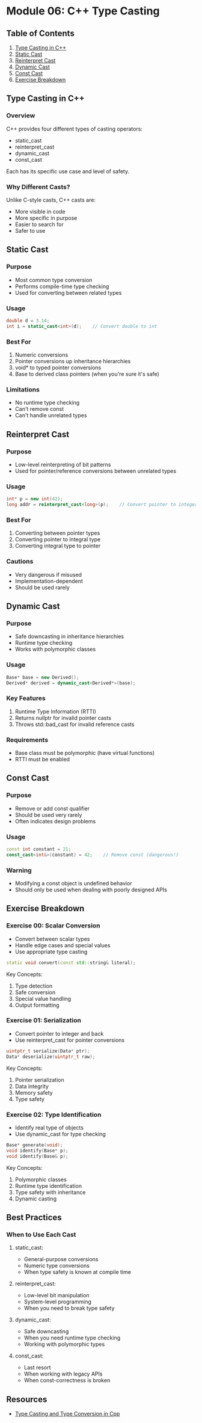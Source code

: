 # Module 06: C++ Type Casting

## Table of Contents
1. [Type Casting in C++](#type-casting-in-cpp)
2. [Static Cast](#static-cast)
3. [Reinterpret Cast](#reinterpret-cast)
4. [Dynamic Cast](#dynamic-cast)
5. [Const Cast](#const-cast)
6. [Exercise Breakdown](#exercise-breakdown)

## Type Casting in C++

### Overview
C++ provides four different types of casting operators:
- static_cast
- reinterpret_cast
- dynamic_cast
- const_cast

Each has its specific use case and level of safety.

### Why Different Casts?
Unlike C-style casts, C++ casts are:
- More visible in code
- More specific in purpose
- Easier to search for
- Safer to use

## Static Cast

### Purpose
- Most common type conversion
- Performs compile-time type checking
- Used for converting between related types

### Usage
```cpp
double d = 3.14;
int i = static_cast<int>(d);    // Convert double to int
```

### Best For
1. Numeric conversions
2. Pointer conversions up inheritance hierarchies
3. void* to typed pointer conversions
4. Base to derived class pointers (when you're sure it's safe)

### Limitations
- No runtime type checking
- Can't remove const
- Can't handle unrelated types

## Reinterpret Cast

### Purpose
- Low-level reinterpreting of bit patterns
- Used for pointer/reference conversions between unrelated types

### Usage
```cpp
int* p = new int(42);
long addr = reinterpret_cast<long>(p);    // Convert pointer to integer
```

### Best For
1. Converting between pointer types
2. Converting pointer to integral type
3. Converting integral type to pointer

### Cautions
- Very dangerous if misused
- Implementation-dependent
- Should be used rarely

## Dynamic Cast

### Purpose
- Safe downcasting in inheritance hierarchies
- Runtime type checking
- Works with polymorphic classes

### Usage
```cpp
Base* base = new Derived();
Derived* derived = dynamic_cast<Derived*>(base);
```

### Key Features
1. Runtime Type Information (RTTI)
2. Returns nullptr for invalid pointer casts
3. Throws std::bad_cast for invalid reference casts

### Requirements
- Base class must be polymorphic (have virtual functions)
- RTTI must be enabled

## Const Cast

### Purpose
- Remove or add const qualifier
- Should be used very rarely
- Often indicates design problems

### Usage
```cpp
const int constant = 21;
const_cast<int&>(constant) = 42;    // Remove const (dangerous!)
```

### Warning
- Modifying a const object is undefined behavior
- Should only be used when dealing with poorly designed APIs

## Exercise Breakdown

### Exercise 00: Scalar Conversion
- Convert between scalar types
- Handle edge cases and special values
- Use appropriate type casting
```cpp
static void convert(const std::string& literal);
```

Key Concepts:
1. Type detection
2. Safe conversion
3. Special value handling
4. Output formatting

### Exercise 01: Serialization
- Convert pointer to integer and back
- Use reinterpret_cast for pointer conversions
```cpp
uintptr_t serialize(Data* ptr);
Data* deserialize(uintptr_t raw);
```

Key Concepts:
1. Pointer serialization
2. Data integrity
3. Memory safety
4. Type safety

### Exercise 02: Type Identification
- Identify real type of objects
- Use dynamic_cast for type checking
```cpp
Base* generate(void);
void identify(Base* p);
void identify(Base& p);
```

Key Concepts:
1. Polymorphic classes
2. Runtime type identification
3. Type safety with inheritance
4. Dynamic casting

## Best Practices

### When to Use Each Cast
1. static_cast:
   - General-purpose conversions
   - Numeric type conversions
   - When type safety is known at compile time

2. reinterpret_cast:
   - Low-level bit manipulation
   - System-level programming
   - When you need to break type safety

3. dynamic_cast:
   - Safe downcasting
   - When you need runtime type checking
   - Working with polymorphic types

4. const_cast:
   - Last resort
   - When working with legacy APIs
   - When const-correctness is broken


## Resources

- [Type Casting and Type Conversion in Cpp](https://www.naukri.com/code360/library/type-casting-and-type-conversion-in-cpp)
